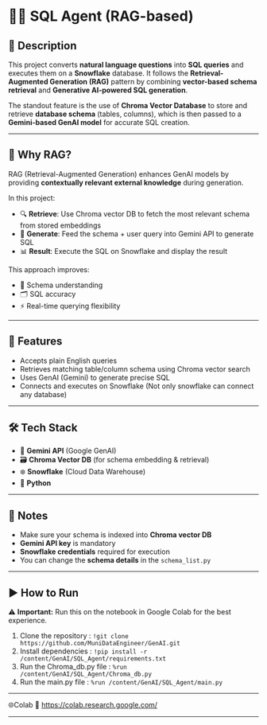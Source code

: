 # 💬🧠 SQL Agent (RAG-based)

## 📌 Description

This project converts **natural language questions** into **SQL queries** and executes them on a **Snowflake** database. It follows the **Retrieval-Augmented Generation (RAG)** pattern by combining **vector-based schema retrieval** and **Generative AI-powered SQL generation**.

The standout feature is the use of **Chroma Vector Database** to store and retrieve **database schema** (tables, columns), which is then passed to a **Gemini-based GenAI model** for accurate SQL creation.

---

## 🌟 Why RAG?

RAG (Retrieval-Augmented Generation) enhances GenAI models by providing **contextually relevant external knowledge** during generation.

In this project:

- 🔍 **Retrieve**: Use Chroma vector DB to fetch the most relevant schema from stored embeddings
- 🧠 **Generate**: Feed the schema + user query into Gemini API to generate SQL
- 📊 **Result**: Execute the SQL on Snowflake and display the result

This approach improves:
- 🧠 Schema understanding
- 🗂️ SQL accuracy
- ⚡ Real-time querying flexibility

---

## 🧠 Features
- Accepts plain English queries
- Retrieves matching table/column schema using Chroma vector search
- Uses GenAI (Gemini) to generate precise SQL
- Connects and executes on Snowflake (Not only snowflake can connect any database)

---

## 🛠️ Tech Stack

- 🧠 **Gemini API** (Google GenAI)
- 🗃️ **Chroma Vector DB** (for schema embedding & retrieval)
- ❄️ **Snowflake** (Cloud Data Warehouse)
- 🔧 **Python**

---


## 📌 Notes
- Make sure your schema is indexed into **Chroma vector DB**
- **Gemini API key** is mandatory
- **Snowflake credentials** required for execution
- You can change the **schema details** in the `schema_list.py`

---


## ▶️ How to Run 
⚠️ **Important:** Run this on the notebook in Google Colab for the best experience.
1. Clone the repository :
`!git clone https://github.com/MuniDataEngineer/GenAI.git`
2. Install dependencies :
`!pip install -r /content/GenAI/SQL_Agent/requirements.txt`
3. Run the Chroma_db.py file :
`%run /content/GenAI/SQL_Agent/Chroma_db.py`
4. Run the main.py file :
`%run /content/GenAI/SQL_Agent/main.py`

---


🌐Colab
🔗 https://colab.research.google.com/

---

